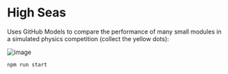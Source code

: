 # High Seas

Uses GitHub Models to compare the performance of many small modules in a simulated physics competition (collect the yellow dots):

![image](https://github.com/user-attachments/assets/9a4c1a88-a7f6-4ee0-8d75-9dde90ed383a)

`npm run start`